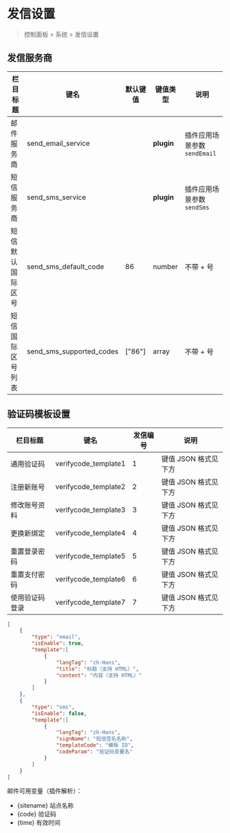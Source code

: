 # 发信设置

> 控制面板 > 系统 > 发信设置

## 发信服务商

| 栏目标题 | 键名 | 默认键值 | 键值类型 | 说明 |
| --- | --- | --- | --- | --- |
| 邮件服务商 | send_email_service |  | **plugin** | 插件应用场景参数 `sendEmail` |
| 短信服务商 | send_sms_service |  | **plugin** | 插件应用场景参数 `sendSms` |
| 短信默认国际区号 | send_sms_default_code | 86 | number | 不带 + 号 |
| 短信国际区号列表 | send_sms_supported_codes | ["86"] | array | 不带 + 号 |

## 验证码模板设置

| 栏目标题 | 键名 | 发信编号 | 说明 |
| --- | --- | --- | --- |
| 通用验证码 | verifycode_template1 | 1 | 键值 JSON 格式见下方 |
| 注册新账号 | verifycode_template2 | 2 | 键值 JSON 格式见下方 |
| 修改账号资料 | verifycode_template3 | 3 | 键值 JSON 格式见下方 |
| 更换新绑定 | verifycode_template4 | 4 | 键值 JSON 格式见下方 |
| 重置登录密码 | verifycode_template5 | 5 | 键值 JSON 格式见下方 |
| 重置支付密码 | verifycode_template6 | 6 | 键值 JSON 格式见下方 |
| 使用验证码登录 | verifycode_template7 | 7 | 键值 JSON 格式见下方 |


```json
[
    {
        "type": "email",
        "isEnable": true,
        "template":[
            {
                "langTag": "zh-Hans",
                "title": "标题（支持 HTML）",
                "content": "内容（支持 HTML）"
            }
        ]
    },
    {
        "type": "sms",
        "isEnable": false,
        "template":[
            {
                "langTag": "zh-Hans",
                "signName": "短信签名名称",
                "templateCode": "模板 ID",
                "codeParam": "验证码变量名"
            }
        ]
    }
]
```

邮件可用变量（插件解析）：
- {sitename} 站点名称
- {code} 验证码
- {time} 有效时间
